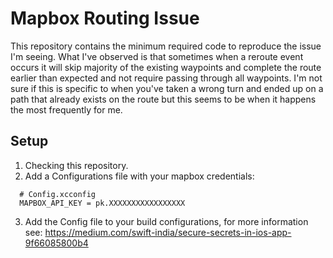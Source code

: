 #  Mapbox Routing Issue

This repository contains the minimum required code to reproduce the issue I'm seeing. What I've observed is that
sometimes when a reroute event occurs it will skip majority of the existing waypoints and complete the route earlier than
expected and not require passing through all waypoints. I'm not sure if this is specific to when you've taken a wrong turn 
and ended up on a path that already exists on the route but this seems to be when it happens the most frequently for me.

## Setup

1. Checking this repository.
2. Add a Configurations file with your mapbox credentials:
  ```
    # Config.xcconfig
    MAPBOX_API_KEY = pk.XXXXXXXXXXXXXXXXX
  ```
3. Add the Config file to your build configurations, for more information see: https://medium.com/swift-india/secure-secrets-in-ios-app-9f66085800b4
